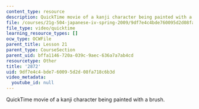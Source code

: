 ```yaml
---
content_type: resource
description: QuickTime movie of a kanji character being painted with a brush.
file: /courses/21g-504-japanese-iv-spring-2009/9df7e4c4bde760095d2d08fa718c6b3d_2872.mov
file_type: video/quicktime
learning_resource_types: []
ocw_type: OCWFile
parent_title: Lesson 21
parent_type: CourseSection
parent_uid: bffa1146-720a-039c-9aec-636a7a7ab4cd
resourcetype: Other
title: '2872'
uid: 9df7e4c4-bde7-6009-5d2d-08fa718c6b3d
video_metadata:
  youtube_id: null
---
```

QuickTime movie of a kanji character being painted with a brush.

